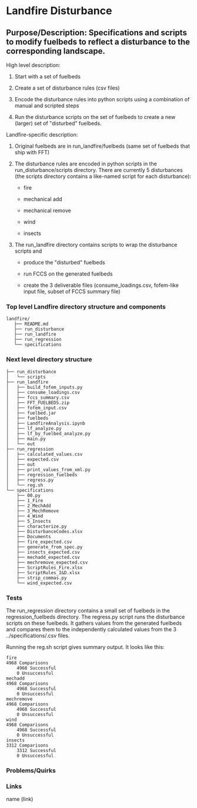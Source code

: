 # Landfire Disturbance

## Purpose/Description: Specifications and scripts to modify fuelbeds to reflect a disturbance to the corresponding landscape.

High level description:

1. Start with a set of fuelbeds

2. Create a set of disturbance rules (csv files)

3. Encode the disturbance rules into python scripts using a combination of manual and scripted steps

4. Run the disturbance scripts on the set of fuelbeds to create a new (larger) set of "disturbed" fuelbeds.

Landfire-specific description:

1. Original fuelbeds are in run_landfire/fuelbeds (same set of fuelbeds that ship with FFT)

2. The disturbance rules are encoded in python scripts in the run_disturbance/scripts directory. There are currently 5 disturbances (the scripts directory contains a like-named script for each disturbance):

    * fire

    * mechanical add

    * mechanical remove

    * wind

    * insects

3. The run_landfire directory contains scripts to wrap the disturbance scripts and

    * produce the "disturbed" fuelbeds
    
    * run FCCS on the generated fuelbeds

    * create the 3 deliverable files (consume_loadings.csv, fofem-like input file, subset of FCCS summary file)


### Top level Landfire directory structure and components
```
landfire/
   ├── README.md
   ├── run_disturbance
   ├── run_landfire
   ├── run_regression
   └── specifications
```
### Next level directory structure
```
├── run_disturbance
│   └── scripts
├── run_landfire
│   ├── build_fofem_inputs.py
│   ├── consume_loadings.csv
│   ├── fccs_summary.csv
│   ├── FFT_FUELBEDS.zip
│   ├── fofem_input.csv
│   ├── fuelbed.jar
│   ├── fuelbeds
│   ├── LandfireAnalysis.ipynb
│   ├── lf_analyze.py
│   ├── lf_by_fuelbed_analyze.py
│   ├── main.py
│   └── out
├── run_regression
│   ├── calculated_values.csv
│   ├── expected.csv
│   ├── out
│   ├── print_values_from_xml.py
│   ├── regression_fuelbeds
│   ├── regress.py
│   └── reg.sh
└── specifications
    ├── 00.py
    ├── 1_Fire
    ├── 2_MechAdd
    ├── 3_MechRemove
    ├── 4_Wind
    ├── 5_Insects
    ├── characterize.py
    ├── DisturbanceCodes.xlsx
    ├── Documents
    ├── fire_expected.csv
    ├── generate_from_spec.py
    ├── insects_expected.csv
    ├── mechadd_expected.csv
    ├── mechremove_expected.csv
    ├── ScriptRules_Fire.xlsx
    ├── ScriptRules_I&D.xlsx
    ├── strip_commas.py
    └── wind_expected.csv

```


### Tests

The run_regression directory contains a small set of fuelbeds in the regression_fuelbeds directory. The regress.py script runs the disturbance scripts on these fuelbeds. It gathers values from the generated fuelbeds and compares them to the independently calculated values from the 3 ../specifications/<disturance>.csv files.

Running the reg.sh script gives summary output. It looks like this:

```
fire
4968 Comparisons
	4968 Successful
	0 Unsuccessful
mechadd
4968 Comparisons
	4968 Successful
	0 Unsuccessful
mechremove
4968 Comparisons
	4968 Successful
	0 Unsuccessful
wind
4968 Comparisons
	4968 Successful
	0 Unsuccessful
insects
3312 Comparisons
	3312 Successful
	0 Unsuccessful

```

### Problems/Quirks

### Links
name (link)